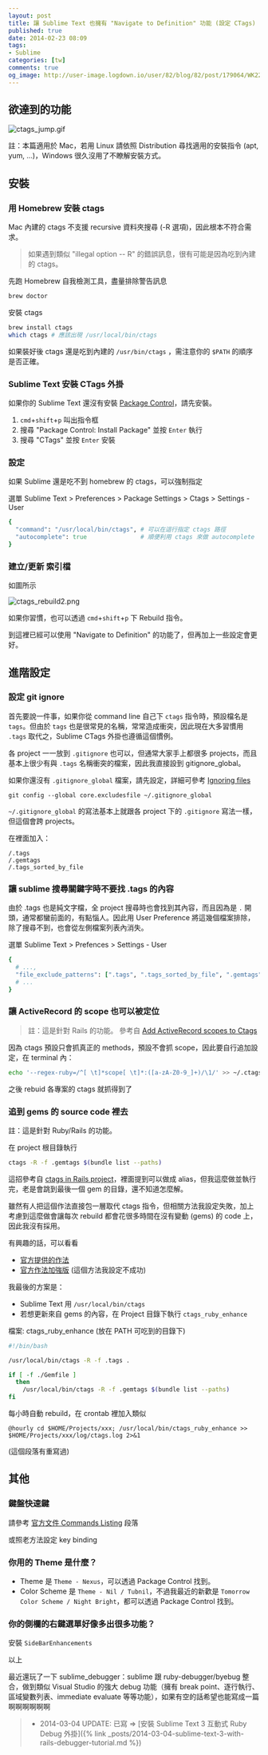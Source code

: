 ```yaml
---
layout: post
title: 讓 Sublime Text 也擁有 "Navigate to Definition" 功能 (設定 CTags)
published: true
date: 2014-02-23 08:09
tags:
- Sublime
categories: [tw]
comments: true
og_image: http://user-image.logdown.io/user/82/blog/82/post/179064/WK22LRuEQWau88zDMUD7_ctags_jump.gif
---
```


## 欲達到的功能

![ctags_jump.gif](http://user-image.logdown.io/user/82/blog/82/post/179064/WK22LRuEQWau88zDMUD7_ctags_jump.gif)

註：本篇適用於 Mac，若用 Linux 請依照 Distribution 尋找適用的安裝指令 (apt, yum, ...)，Windows 很久沒用了不瞭解安裝方式。

## 安裝

### 用 Homebrew 安裝 ctags

Mac 內建的 ctags 不支援 recursive 資料夾搜尋 (-R 選項)，因此根本不符合需求。

> 如果遇到類似 "illegal option -- R" 的錯誤訊息，很有可能是因為吃到內建的 ctags。

先跑 Homebrew 自我檢測工具，盡量排除警告訊息

``` bash
brew doctor
```

安裝 ctags

``` bash
brew install ctags
which ctags # 應該出現 /usr/local/bin/ctags
```

如果裝好後 ctags 還是吃到內建的 `/usr/bin/ctags` ，需注意你的 `$PATH` 的順序是否正確。

### Sublime Text 安裝 CTags 外掛

如果你的 Sublime Text 還沒有安裝 [Package Control](https://sublime.wbond.net/installation)，請先安裝。

1. `cmd`+`shift`+`p` 叫出指令框
2. 搜尋 "Package Control: Install Package" 並按 `Enter` 執行
3. 搜尋 "CTags" 並按 `Enter` 安裝

### 設定

如果 Sublime 還是吃不到 homebrew 的 ctags，可以強制指定

選單 Sublime Text > Preferences > Package Settings > Ctags > Settings - User

``` ruby
{
  "command": "/usr/local/bin/ctags", # 可以在這行指定 ctags 路徑
  "autocomplete": true               # 順便利用 ctags 來做 autocomplete
}
```

### 建立/更新 索引檔

如圖所示

![ctags_rebuild2.png](https://lh6.googleusercontent.com/-Nr27Hm4LWyU/UwjQu8icQ8I/AAAAAAAABqc/il-aXEUBGAs/w1073-h804-no/ctags_rebuild2.png)

如果你習慣，也可以透過 `cmd`+`shift`+`p` 下 Rebuild 指令。

到這裡已經可以使用 "Navigate to Definition" 的功能了，但再加上一些設定會更好。

## 進階設定

### 設定 git ignore

首先要說一件事，如果你從 command line 自己下 `ctags` 指令時，預設檔名是 `tags`。但由於 `tags` 也是很常見的名稱，常常造成衝突，因此現在大多習慣用 `.tags` 取代之，Sublime CTags 外掛也遵循這個慣例。

各 project 一一放到 `.gitignore` 也可以，但通常大家手上都很多 projects，而且基本上很少有與 `.tags` 名稱衝突的檔案，因此我直接設到 gitignore_global。

如果你還沒有 `.gitignore_global` 檔案，請先設定，詳細可參考 [Ignoring files](https://help.github.com/articles/ignoring-files)

    git config --global core.excludesfile ~/.gitignore_global

`~/.gitignore_global` 的寫法基本上就跟各 project 下的 `.gitignore` 寫法一樣，但這個會跨 projects。

在裡面加入：

    /.tags
    /.gemtags
    /.tags_sorted_by_file

### 讓 sublime 搜尋關鍵字時不要找 .tags 的內容

由於 .tags 也是純文字檔，全 project 搜尋時也會找到其內容，而且因為是 `.` 開頭，通常都蠻前面的，有點惱人。因此用 User Preference 將這幾個檔案排除，除了搜尋不到，也會從左側檔案列表內消失。

選單 Sublime Text > Prefences > Settings - User

``` ruby
{
  # ...,
  "file_exclude_patterns": [".tags", ".tags_sorted_by_file", ".gemtags"],
  # ...
}
```

### 讓 ActiveRecord 的 scope 也可以被定位

> 註：這是針對 Rails 的功能。
> 參考自 [Add ActiveRecord scopes to Ctags](https://coderwall.com/p/ycql_q)

因為 ctags 預設只會抓真正的 methods，預設不會抓 scope，因此要自行追加設定，在 terminal 內：

``` bash
echo '--regex-ruby=/^[ \t]*scope[ \t]*:([a-zA-Z0-9_]+)/\1/' >> ~/.ctags
```

之後 rebuid 各專案的 ctags 就抓得到了

### 追到 gems 的 source code 裡去

註：這是針對 Ruby/Rails 的功能。

在 project 根目錄執行

``` bash
ctags -R -f .gemtags $(bundle list --paths)
```

這招參考自 [ctags in Rails project](https://coderwall.com/p/du_sgq)，裡面提到可以做成 alias，但我這麼做並執行完，老是會跳到最後一個 gem 的目錄，還不知道怎麼解。

雖然有人把這個作法直接包一層取代 ctags 指令，但相關方法我設定失敗，加上考慮到這麼做會讓每次 rebuild 都會花很多時間在沒有變動 (gems) 的 code 上，因此我沒有採用。

有興趣的話，可以看看

* [官方提供的作法](https://github.com/SublimeText/CTags#usage)
* [官方作法加強版](http://thunderboltlabs.com/blog/2013/11/19/efficiency-with-sublime-text-and-ruby/) (這個方法我設定不成功)

我最後的方案是：

* Sublime Text 用 `/usr/local/bin/ctags`
* 若想更新來自 gems 的內容，在 Project 目錄下執行 `ctags_ruby_enhance`

檔案: ctags_ruby_enhance (放在 PATH 可吃到的目錄下)

``` bash
#!/bin/bash

/usr/local/bin/ctags -R -f .tags .

if [ -f ./Gemfile ]
  then
    /usr/local/bin/ctags -R -f .gemtags $(bundle list --paths)
fi
```

每小時自動 rebuild，在 crontab 裡加入類似

    @hourly cd $HOME/Projects/xxx; /usr/local/bin/ctags_ruby_enhance >> $HOME/Projects/xxx/log/ctags.log 2>&1

(這個段落有重寫過)

## 其他

### 鍵盤快速鍵

請參考 [官方文件 Commands Listing](https://github.com/SublimeText/CTags#commands-listing) 段落

或照老方法設定 key binding

### 你用的 Theme 是什麼？

* Theme 是 `Theme - Nexus`，可以透過 Package Control 找到。
* Color Scheme 是 `Theme - Nil / Tubnil`，不過我最近的新歡是 `Tomorrow Color Scheme / Night Bright`，都可以透過 Package Control 找到。

### 你的側欄的右鍵選單好像多出很多功能？

安裝 `SideBarEnhancements`

以上

最近還玩了一下 sublime_debugger：sublime 跟 ruby-debugger/byebug 整合，做到類似 Visual Studio 的強大 debug 功能（擁有 break point、逐行執行、區域變數列表、immediate evaluate 等等功能），如果有空的話希望也能寫成一篇啊啊啊啊啊啊

> * 2014-03-04 UPDATE: 已寫 => [安裝 Sublime Text 3 互動式 Ruby Debug 外掛]({% link _posts/2014-03-04-sublime-text-3-with-rails-debugger-tutorial.md %})
